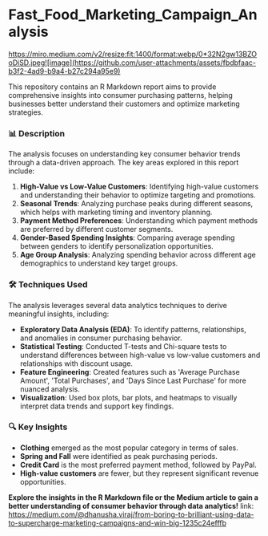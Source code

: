 # Fast_Food_Marketing_Campaign_Analysis

https://miro.medium.com/v2/resize:fit:1400/format:webp/0*32N2gw13BZOoDiSD.jpeg![image](https://github.com/user-attachments/assets/fbdbfaac-b3f2-4ad9-b9a4-b27c294a95e9)


This repository contains an R Markdown report aims to provide comprehensive insights into consumer purchasing patterns, helping businesses better understand their customers and optimize marketing strategies.

### 📊 Description

The analysis focuses on understanding key consumer behavior trends through a data-driven approach. The key areas explored in this report include:

1. **High-Value vs Low-Value Customers**: Identifying high-value customers and understanding their behavior to optimize targeting and promotions.
2. **Seasonal Trends**: Analyzing purchase peaks during different seasons, which helps with marketing timing and inventory planning.
3. **Payment Method Preferences**: Understanding which payment methods are preferred by different customer segments.
4. **Gender-Based Spending Insights**: Comparing average spending between genders to identify personalization opportunities.
5. **Age Group Analysis**: Analyzing spending behavior across different age demographics to understand key target groups.

### 🛠 Techniques Used

The analysis leverages several data analytics techniques to derive meaningful insights, including:

- **Exploratory Data Analysis (EDA)**: To identify patterns, relationships, and anomalies in consumer purchasing behavior.
- **Statistical Testing**: Conducted T-tests and Chi-square tests to understand differences between high-value vs low-value customers and relationships with discount usage.
- **Feature Engineering**: Created features such as 'Average Purchase Amount', 'Total Purchases', and 'Days Since Last Purchase' for more nuanced analysis.
- **Visualization**: Used box plots, bar plots, and heatmaps to visually interpret data trends and support key findings.

### 🔍 Key Insights

- **Clothing** emerged as the most popular category in terms of sales.
- **Spring and Fall** were identified as peak purchasing periods.
- **Credit Card** is the most preferred payment method, followed by PayPal.
- **High-value customers** are fewer, but they represent significant revenue opportunities.

**Explore the insights in the R Markdown file or the Medium article to gain a better understanding of consumer behavior through data analytics!**
link: https://medium.com/@dhanusha.viraj/from-boring-to-brilliant-using-data-to-supercharge-marketing-campaigns-and-win-big-1235c24efffb 
